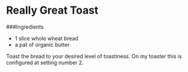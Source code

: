 # Really Great Toast

###Ingredients

- 1 slice whole wheat bread
- a pat of organic butter

Toast the bread to your desired level of toastiness. On my toaster this is configured at setting number 2.